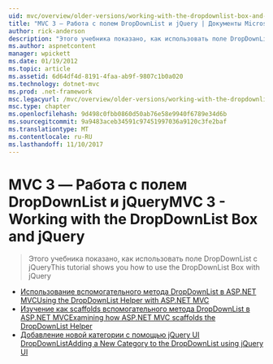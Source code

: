 ```yaml
---
uid: mvc/overview/older-versions/working-with-the-dropdownlist-box-and-jquery/index
title: "MVC 3 — Работа с полем DropDownList и jQuery | Документы Microsoft"
author: rick-anderson
description: "Этого учебника показано, как использовать поле DropDownList с jQuery"
ms.author: aspnetcontent
manager: wpickett
ms.date: 01/19/2012
ms.topic: article
ms.assetid: 6d64df4d-8191-4faa-ab9f-9807c1b0a020
ms.technology: dotnet-mvc
ms.prod: .net-framework
msc.legacyurl: /mvc/overview/older-versions/working-with-the-dropdownlist-box-and-jquery
msc.type: chapter
ms.openlocfilehash: 9d498c0fbb0860d50ab76e58e9940f6789e34d6b
ms.sourcegitcommit: 9a9483aceb34591c97451997036a9120c3fe2baf
ms.translationtype: MT
ms.contentlocale: ru-RU
ms.lasthandoff: 11/10/2017
---
```

<a name="mvc-3---working-with-the-dropdownlist-box-and-jquery"></a><span data-ttu-id="481e0-103">MVC 3 — Работа с полем DropDownList и jQuery</span><span class="sxs-lookup"><span data-stu-id="481e0-103">MVC 3 - Working with the DropDownList Box and jQuery</span></span>
====================
> <span data-ttu-id="481e0-104">Этого учебника показано, как использовать поле DropDownList с jQuery</span><span class="sxs-lookup"><span data-stu-id="481e0-104">This tutorial shows you how to use the DropDownList Box with jQuery</span></span>


- [<span data-ttu-id="481e0-105">Использование вспомогательного метода DropDownList в ASP.NET MVC</span><span class="sxs-lookup"><span data-stu-id="481e0-105">Using the DropDownList Helper with ASP.NET MVC</span></span>](using-the-dropdownlist-helper-with-aspnet-mvc.md)
- [<span data-ttu-id="481e0-106">Изучение как scaffolds вспомогательного метода DropDownList в ASP.NET MVC</span><span class="sxs-lookup"><span data-stu-id="481e0-106">Examining how ASP.NET MVC scaffolds the DropDownList Helper</span></span>](examining-how-aspnet-mvc-scaffolds-the-dropdownlist-helper.md)
- [<span data-ttu-id="481e0-107">Добавление новой категории с помощью jQuery UI DropDownList</span><span class="sxs-lookup"><span data-stu-id="481e0-107">Adding a New Category to the DropDownList using jQuery UI</span></span>](adding-a-new-category-to-the-dropdownlist-using-jquery-ui.md)
